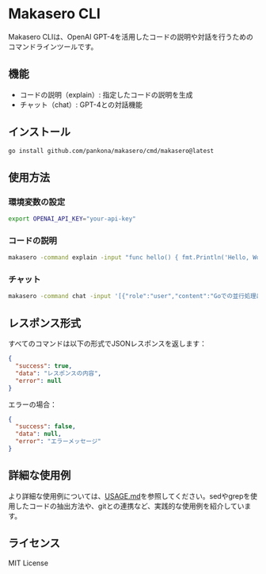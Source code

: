 # Makasero CLI

Makasero CLIは、OpenAI GPT-4を活用したコードの説明や対話を行うためのコマンドラインツールです。

## 機能

- コードの説明（explain）: 指定したコードの説明を生成
- チャット（chat）: GPT-4との対話機能

## インストール

```bash
go install github.com/pankona/makasero/cmd/makasero@latest
```

## 使用方法

### 環境変数の設定

```bash
export OPENAI_API_KEY="your-api-key"
```

### コードの説明

```bash
makasero -command explain -input "func hello() { fmt.Println('Hello, World!') }"
```

### チャット

```bash
makasero -command chat -input '[{"role":"user","content":"Goでの並行処理について説明してください"}]'
```

## レスポンス形式

すべてのコマンドは以下の形式でJSONレスポンスを返します：

```json
{
  "success": true,
  "data": "レスポンスの内容",
  "error": null
}
```

エラーの場合：

```json
{
  "success": false,
  "data": null,
  "error": "エラーメッセージ"
}
```

## 詳細な使用例

より詳細な使用例については、[USAGE.md](docs/USAGE.md)を参照してください。sedやgrepを使用したコードの抽出方法や、gitとの連携など、実践的な使用例を紹介しています。

## ライセンス

MIT License